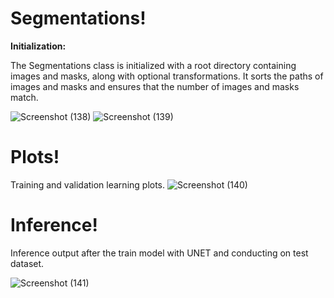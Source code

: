 # Segmentations!
**Initialization:**

The Segmentations class is initialized with a root directory containing images and masks, along with optional transformations.
It sorts the paths of images and masks and ensures that the number of images and masks match.

![Screenshot (138)](https://github.com/TeachAI-UZ/CodingMasters-3/assets/89033710/64eaddbb-6de0-4ad9-9e26-da084f5c87f0)
![Screenshot (139)](https://github.com/TeachAI-UZ/CodingMasters-3/assets/89033710/6fb23eda-5d9b-459a-982d-b32c45ea66c9)

# Plots!

Training and validation learning plots.
![Screenshot (140)](https://github.com/TeachAI-UZ/CodingMasters-3/assets/89033710/28350cd6-9fb0-4d98-90ce-cfd2630e1424)

# Inference!

Inference output after the train model with UNET and conducting on test dataset.  

![Screenshot (141)](https://github.com/TeachAI-UZ/CodingMasters-3/assets/89033710/b338c8e6-5b92-4680-bdb0-8352a4bc9379)

